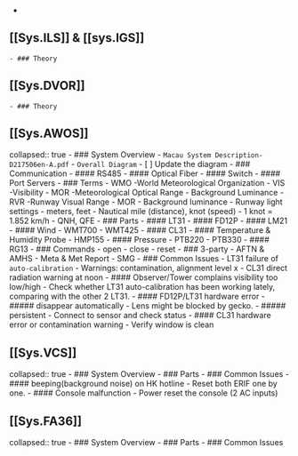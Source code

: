 -
## [[Sys.ILS]] & [[sys.IGS]]
	- ### Theory
## [[Sys.DVOR]]
	- ### Theory
## [[Sys.AWOS]]
collapsed:: true
	- ### System Overview
	- `Macau System Description-D217506en-A.pdf`
	- `Overall Diagram`
		- [ ] Update the diagram
	- ### Communication
	- #### RS485
	- #### Optical Fiber
	- #### Switch
	- #### Port Servers
	- ### Terms
	- WMO -World Meteorological Organization
	- VIS -Visibility
	- MOR -Meteorological Optical Range
	- Background Luminance
	- RVR -Runway Visual Range
		- MOR
		- Background luminance
		- Runway light settings
	- meters, feet
	- Nautical mile (distance), knot (speed)
		- 1 knot = 1.852 km/h
	- QNH, QFE
	- ### Parts
	- #### LT31
	- #### FD12P
	- #### LM21
	- #### Wind
	- WMT700
	- WMT425
	- #### CL31
	- #### Temperature & Humidity Probe
	- HMP155
	- #### Pressure
	- PTB220
	- PTB330
	- #### RG13
	- ### Commands
	- open
	- close
	- reset
	- ### 3-party
	- AFTN & AMHS
		- Meta & Met Report
	- SMG
	- ### Common Issues
	- LT31 failure of `auto-calibration`
	- Warnings: contamination, alignment level x
	- CL31 direct radiation warning at noon
	- #### Observer/Tower complains visibility too low/high
	- Check whether LT31 auto-calibration has been working lately, comparing with the other 2 LT31.
	- #### FD12P/LT31 hardware error
	- ##### disappear automatically
	- Lens might be blocked by gecko.
	- ##### persistent
	- Connect to sensor and check status
	- #### CL31 hardware error or contamination warning
	- Verify window is clean
## [[Sys.VCS]]
collapsed:: true
	- ### System Overview
	- ### Parts
	- ### Common Issues
	- #### beeping(background noise) on HK hotline
	- Reset both ERIF one by one.
	- #### Console malfunction
	- Power reset the console (2 AC inputs)
## [[Sys.FA36]]
collapsed:: true
	- ### System Overview
	- ### Parts
	- ### Common Issues